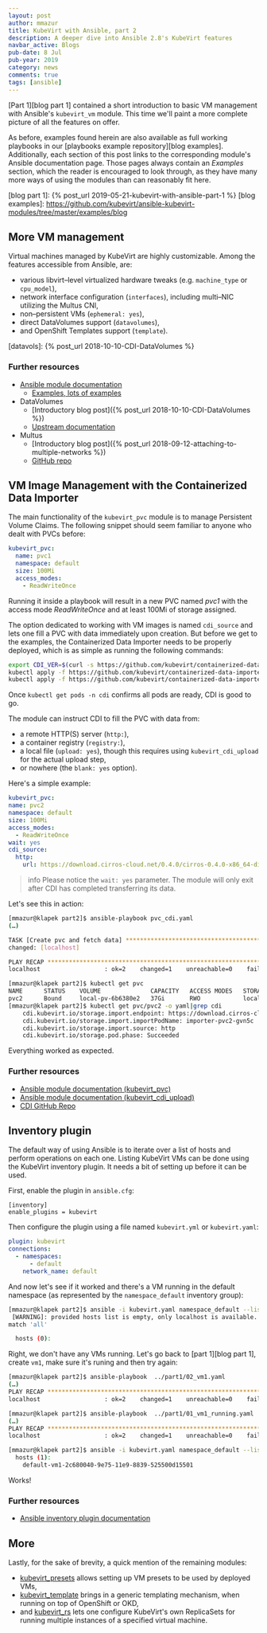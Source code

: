 ```yaml
---
layout: post
author: mmazur
title: KubeVirt with Ansible, part 2
description: A deeper dive into Ansible 2.8's KubeVirt features
navbar_active: Blogs
pub-date: 8 Jul
pub-year: 2019
category: news
comments: true
tags: [ansible]
---
```


[Part 1][blog part 1] contained a short introduction to basic VM management with Ansible's `kubevirt_vm` module.
This time we'll paint a more complete picture of all the features on offer.

As before, examples found herein are also available as full working playbooks in our
[playbooks example repository][blog examples].
Additionally, each section of this post links to the corresponding module's Ansible documentation page.
Those pages always contain an _Examples_ section, which the reader is encouraged to look through, as they have
many more ways of using the modules than can reasonably fit here.

[blog part 1]: {% post_url 2019-05-21-kubevirt-with-ansible-part-1 %}
[blog examples]: https://github.com/kubevirt/ansible-kubevirt-modules/tree/master/examples/blog

## More VM management

Virtual machines managed by KubeVirt are highly customizable. Among the features accessible from Ansible, are:

- various libvirt–level virtualized hardware tweaks (e.g. `machine_type` or `cpu_model`),
- network interface configuration (`interfaces`), including multi–NIC utilizing the Multus CNI,
- non–persistent VMs (`ephemeral: yes`),
- direct DataVolumes support (`datavolumes`),
- and OpenShift Templates support (`template`).

[datavols]: {% post_url 2018-10-10-CDI-DataVolumes %}

### Further resources

- [Ansible module documentation](https://docs.ansible.com/ansible/latest/modules/kubevirt_vm_module.html)
  - [Examples, lots of examples](https://docs.ansible.com/ansible/latest/modules/kubevirt_vm_module.html#examples)
- DataVolumes
  - [Introductory blog post]({% post_url 2018-10-10-CDI-DataVolumes %})
  - [Upstream documentation](https://github.com/kubevirt/containerized-data-importer/blob/master/doc/datavolumes.md)
- Multus
  - [Introductory blog post]({% post_url 2018-09-12-attaching-to-multiple-networks %})
  - [GitHub repo](https://github.com/intel/multus-cni)

## VM Image Management with the Containerized Data Importer

The main functionality of the `kubevirt_pvc` module is to manage Persistent Volume Claims. The following snippet
should seem familiar to anyone who dealt with PVCs before:

```yaml
kubevirt_pvc:
  name: pvc1
  namespace: default
  size: 100Mi
  access_modes:
    - ReadWriteOnce
```

Running it inside a playbook will result in a new PVC named _pvc1_ with the access mode _ReadWriteOnce_ and at least
100Mi of storage assigned.

The option dedicated to working with VM images is named `cdi_source` and lets one fill a PVC with data immediately
upon creation. But before we get to the examples, the Containerized Data Importer needs to be properly deployed,
which is as simple as running the following commands:

```bash
export CDI_VER=$(curl -s https://github.com/kubevirt/containerized-data-importer/releases/latest | grep -o "v[0-9]\.[0-9]*\.[0-9]*")
kubectl apply -f https://github.com/kubevirt/containerized-data-importer/releases/download/$CDI_VER/cdi-operator.yaml
kubectl apply -f https://github.com/kubevirt/containerized-data-importer/releases/download/$CDI_VER/cdi-cr.yaml
```

Once `kubectl get pods -n cdi` confirms all pods are ready, CDI is good to go.

The module can instruct CDI to fill the PVC with data from:

- a remote HTTP(S) server (`http:`),
- a container registry (`registry:`),
- a local file (`upload: yes`), though this requires using `kubevirt_cdi_upload` for the actual upload step,
- or nowhere (the `blank: yes` option).

Here's a simple example:

```yaml
kubevirt_pvc:
name: pvc2
namespace: default
size: 100Mi
access_modes:
  - ReadWriteOnce
wait: yes
cdi_source:
  http:
    url: https://download.cirros-cloud.net/0.4.0/cirros-0.4.0-x86_64-disk.img
```

> info
> Please notice the `wait: yes` parameter. The module will only exit after CDI has completed transferring its data.

Let's see this in action:

```bash
[mmazur@klapek part2]$ ansible-playbook pvc_cdi.yaml
(…)

TASK [Create pvc and fetch data] **********************************************************************************
changed: [localhost]

PLAY RECAP ********************************************************************************************************
localhost                  : ok=2    changed=1    unreachable=0    failed=0    skipped=0    rescued=0    ignored=0

[mmazur@klapek part2]$ kubectl get pvc
NAME      STATUS    VOLUME              CAPACITY   ACCESS MODES   STORAGECLASS   AGE
pvc2      Bound     local-pv-6b6380e2   37Gi       RWO            local          71s
[mmazur@klapek part2]$ kubectl get pvc/pvc2 -o yaml|grep cdi
    cdi.kubevirt.io/storage.import.endpoint: https://download.cirros-cloud.net/0.4.0/cirros-0.4.0-x86_64-disk.img
    cdi.kubevirt.io/storage.import.importPodName: importer-pvc2-gvn5c
    cdi.kubevirt.io/storage.import.source: http
    cdi.kubevirt.io/storage.pod.phase: Succeeded
```

Everything worked as expected.

### Further resources

- [Ansible module documentation (kubevirt_pvc)](https://docs.ansible.com/ansible/latest/modules/kubevirt_pvc_module.html)
- [Ansible module documentation (kubevirt_cdi_upload)](https://docs.ansible.com/ansible/latest/modules/kubevirt_cdi_upload_module.html)
- [CDI GitHub Repo](https://github.com/kubevirt/containerized-data-importer/)

## Inventory plugin

The default way of using Ansible is to iterate over a list of hosts and perform operations on each one.
Listing KubeVirt VMs can be done using the KubeVirt inventory plugin. It needs a bit of setting up before it can
be used.

First, enable the plugin in `ansible.cfg`:

```config
[inventory]
enable_plugins = kubevirt
```

Then configure the plugin using a file named `kubevirt.yml` or `kubevirt.yaml`:

```yaml
plugin: kubevirt
connections:
  - namespaces:
      - default
    network_name: default
```

And now let's see if it worked and there's a VM running in the default namespace (as represented by the
`namespace_default` inventory group):

```bash
[mmazur@klapek part2]$ ansible -i kubevirt.yaml namespace_default --list-hosts
 [WARNING]: provided hosts list is empty, only localhost is available. Note that the implicit localhost does not
match 'all'

  hosts (0):
```

Right, we don't have any VMs running. Let's go back to [part 1][blog part 1], create `vm1`, make sure it's runing
and then try again:

```bash
[mmazur@klapek part2]$ ansible-playbook  ../part1/02_vm1.yaml
(…)
PLAY RECAP ********************************************************************************************************
localhost                  : ok=2    changed=1    unreachable=0    failed=0    skipped=0    rescued=0    ignored=0

[mmazur@klapek part2]$ ansible-playbook  ../part1/01_vm1_running.yaml
(…)
PLAY RECAP ********************************************************************************************************
localhost                  : ok=2    changed=1    unreachable=0    failed=0    skipped=0    rescued=0    ignored=0

[mmazur@klapek part2]$ ansible -i kubevirt.yaml namespace_default --list-hosts
  hosts (1):
    default-vm1-2c680040-9e75-11e9-8839-525500d15501
```

Works!

### Further resources

- [Ansible inventory plugin documentation](https://docs.ansible.com/ansible/latest/plugins/inventory/kubevirt.html)

## More

Lastly, for the sake of brevity, a quick mention of the remaining modules:

- [kubevirt_presets](https://docs.ansible.com/ansible/latest/modules/kubevirt_preset_module.html) allows setting up
  VM presets to be used by deployed VMs,
- [kubevirt_template](https://docs.ansible.com/ansible/latest/modules/kubevirt_template_module.html) brings in a generic
  templating mechanism, when running on top of OpenShift or OKD,
- and [kubevirt_rs](https://docs.ansible.com/ansible/latest/modules/kubevirt_rs_module.html) lets one configure KubeVirt's
  own ReplicaSets for running multiple instances of a specified virtual machine.
